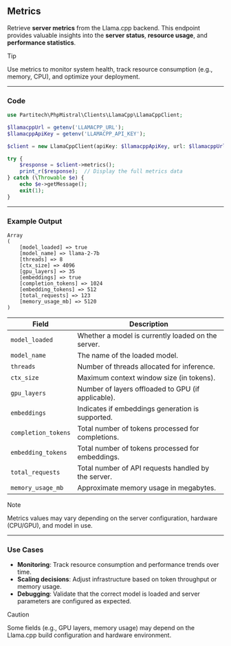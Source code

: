 ## Metrics

Retrieve **server metrics** from the Llama.cpp backend. This endpoint provides valuable insights into the **server status**, **resource usage**, and **performance statistics**.

> [!TIP]
> Use metrics to monitor system health, track resource consumption (e.g., memory, CPU), and optimize your deployment.

---

### Code

```php
use Partitech\PhpMistral\Clients\LlamaCpp\LlamaCppClient;

$llamacppUrl = getenv('LLAMACPP_URL');
$llamacppApiKey = getenv('LLAMACPP_API_KEY');

$client = new LlamaCppClient(apiKey: $llamacppApiKey, url: $llamacppUrl);

try {
    $response = $client->metrics();
    print_r($response);  // Display the full metrics data
} catch (\Throwable $e) {
    echo $e->getMessage();
    exit(1);
}
```

---

### Example Output

```text
Array
(
    [model_loaded] => true
    [model_name] => llama-2-7b
    [threads] => 8
    [ctx_size] => 4096
    [gpu_layers] => 35
    [embeddings] => true
    [completion_tokens] => 1024
    [embedding_tokens] => 512
    [total_requests] => 123
    [memory_usage_mb] => 5120
)
```

| Field              | Description                                               |
|--------------------|-----------------------------------------------------------|
| `model_loaded`     | Whether a model is currently loaded on the server.         |
| `model_name`       | The name of the loaded model.                              |
| `threads`          | Number of threads allocated for inference.                 |
| `ctx_size`         | Maximum context window size (in tokens).                   |
| `gpu_layers`       | Number of layers offloaded to GPU (if applicable).         |
| `embeddings`       | Indicates if embeddings generation is supported.           |
| `completion_tokens`| Total number of tokens processed for completions.          |
| `embedding_tokens` | Total number of tokens processed for embeddings.           |
| `total_requests`   | Total number of API requests handled by the server.        |
| `memory_usage_mb`  | Approximate memory usage in megabytes.                     |

> [!NOTE]
> Metrics values may vary depending on the server configuration, hardware (CPU/GPU), and model in use.

---

### Use Cases

- **Monitoring**: Track resource consumption and performance trends over time.
- **Scaling decisions**: Adjust infrastructure based on token throughput or memory usage.
- **Debugging**: Validate that the correct model is loaded and server parameters are configured as expected.

> [!CAUTION]
> Some fields (e.g., GPU layers, memory usage) may depend on the Llama.cpp build configuration and hardware environment.
